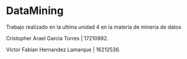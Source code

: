 # DataMining
Trabajo realizado en la ultima unidad 4 en la materia de mineria de datos

Cristopher Arael Garcia Torres | 17210892.

Victor Fabian Hernandez Lamarque | 16212536.
